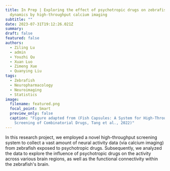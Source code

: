 ```yaml
---
title: In Prep | Exploring the effect of psychotropic drugs on zebrafish brain
  dynamics by high-throughput calcium imaging
subtitle: ""
date: 2023-07-31T19:12:26.021Z
summary: 
draft: false
featured: false
authors:
  - Ziling Lu
  - admin
  - Youzhi Qu
  - Xuan Luo
  - Zimeng Xue
  - Quanying Liu
tags:
  - Zebrafish
  - Neuropharmacology
  - Neuroimaging
  - Statistics
image:
  filename: featured.png
  focal_point: Smart
  preview_only: false
  caption: "Figure adapted from (Fish Capsules: A System for High-Throughput
    Screening of Combinatorial Drugs, Tang et al., 2022)"
---
```

In this research project, we employed a novel high-throughput screening system to collect a vast amount of neural activity data (via calcium imaging) from zebrafish exposed to psychotropic drugs. Subsequently, we analyzed the data to explore the influence of psychotropic drugs on the activity across various brain regions, as well as the functional connectivity within the zebrafish's brain.
